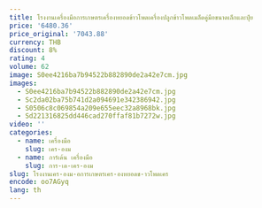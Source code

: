 ```yaml
---
title: โรงงานเครื่องมือการเกษตรเครื่องหยอดข้าวโพดเครื่องปลูกข้าวโพดเมล็ดคู่มือขนาดเล็กและปุ๋ย
price: '6480.36'
price_original: '7043.88'
currency: THB
discount: 8%
rating: 4
volume: 62
image: S0ee4216ba7b94522b882890de2a42e7cm.jpg
images:
  - S0ee4216ba7b94522b882890de2a42e7cm.jpg
  - Sc2da02ba75b741d2a094691e342386942.jpg
  - S0506c8c069854a209e655eec32a8968bk.jpg
  - Sd221316825dd446cad270ffaf81b7272w.jpg
video: ''
categories:
  - name: เครื่องมือ
    slug: เคร-องม
  - name: การ์เด้น เครื่องมือ
    slug: การ-เด-เคร-องม
slug: โรงงานเคร-องม-อการเกษตรเคร-องหยอดข-าวโพดเคร
encode: oo7AGyq
lang: th
---
```

  